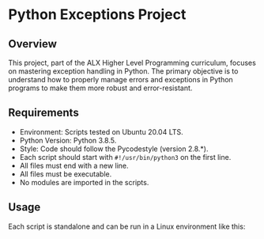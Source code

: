 # Python Exceptions Project

## Overview

This project, part of the ALX Higher Level Programming curriculum, focuses on mastering exception handling in Python. The primary objective is to understand how to properly manage errors and exceptions in Python programs to make them more robust and error-resistant.

## Requirements

- Environment: Scripts tested on Ubuntu 20.04 LTS.
- Python Version: Python 3.8.5.
- Style: Code should follow the Pycodestyle (version 2.8.*).
- Each script should start with `#!/usr/bin/python3` on the first line.
- All files must end with a new line.
- All files must be executable.
- No modules are imported in the scripts.

## Usage

Each script is standalone and can be run in a Linux environment like this:


